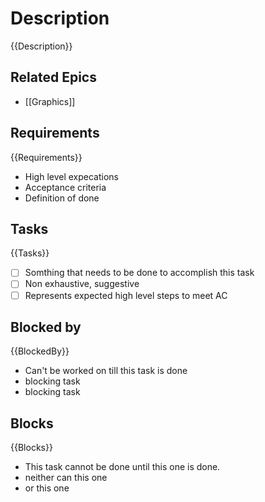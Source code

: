 # Description

{{Description}}

## Related Epics

- [[Graphics]]
## Requirements

{{Requirements}}
- High level expecations
- Acceptance criteria
- Definition of done

## Tasks 

{{Tasks}}

- [ ] Somthing that needs to be done to accomplish this task
- [ ] Non exhaustive, suggestive
- [ ] Represents expected high level steps to meet AC
## Blocked by 

{{BlockedBy}}

- Can't be worked on till this task is done
- blocking task
- blocking task

## Blocks

{{Blocks}}

- This task cannot be done until this one is done.
- neither can this one
- or this one